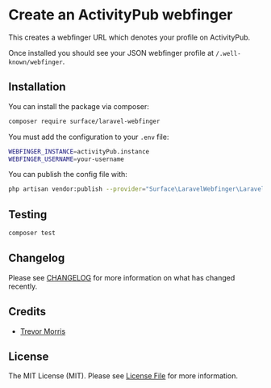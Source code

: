 # Create an ActivityPub webfinger

This creates a webfinger URL which denotes your profile on ActivityPub.

Once installed you should see your JSON webfinger profile at `/.well-known/webfinger`.


## Installation

You can install the package via composer:

```bash
composer require surface/laravel-webfinger
```

You must add the configuration to your `.env` file:

```bash
WEBFINGER_INSTANCE=activityPub.instance
WEBFINGER_USERNAME=your-username
```

You can publish the config file with:

```bash
php artisan vendor:publish --provider="Surface\LaravelWebfinger\LaravelWebfingerServiceProvider"
```

## Testing

```bash
composer test
```

## Changelog

Please see [CHANGELOG](CHANGELOG.md) for more information on what has changed
recently.

## Credits

- [Trevor Morris](https://github.com/trovster)

## License

The MIT License (MIT). Please see [License File](LICENSE.md) for more
information.

